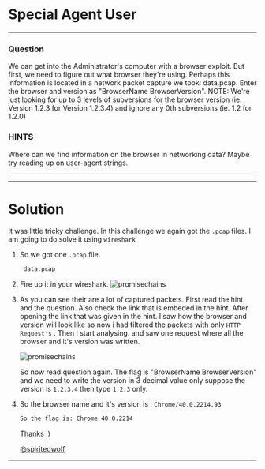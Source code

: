 # Special Agent User 
---
### Question

We can get into the Administrator's computer with a browser exploit. But first, we need to figure out what browser they're using. Perhaps this information is located in a network packet capture we took: data.pcap. Enter the browser and version as "BrowserName BrowserVersion". NOTE: We're just looking for up to 3 levels of subversions for the browser version (ie. Version 1.2.3 for Version 1.2.3.4) and ignore any 0th subversions (ie. 1.2 for 1.2.0)

### HINTS

Where can we find information on the browser in networking data? Maybe try reading up on user-agent strings.

---

---
# Solution

It was little tricky challenge. In this challenge we again got the ```.pcap``` files. I am going to do solve it using ```wireshark``` 

1. So we got one ```.pcap``` file.
    ```bash
     data.pcap
    ```
2. Fire up it in your wireshark.
    ![promisechains](https://github.com/iammrdollar/picoctf-2017-write-up/blob/master/Level%201/FORENSICS/Agent-first.png?raw=true "WireShark")

3. As you can see their are a lot of captured packets. First read the hint and the question. Also check the link that is embeded in the hint. 
After opening the link that was given in the hint. I saw how the browser and version will look like so now i had filtered the packets with only ```HTTP Request's``` . Then i start analysing. and saw one request where all the browser and it's version was written.

    ![promisechains](https://github.com/iammrdollar/picoctf-2017-write-up/blob/master/Level%201/FORENSICS/Level1-final.png?raw=true "Follow TCP Stream")
   
   So now read question again. The flag is "BrowserName BrowserVersion" and we need to write the version in 3 decimal value only suppose the version is ```1.2.3.4``` then type ```1.2.3``` only.  
   
4. So the browser name and it's version is : ```Chrome/40.0.2214.93```
   ```bash
   So the flag is: Chrome 40.0.2214
   ```
   Thanks :) 
   
   [@spiritedwolf](https://github.com/spiritedwolf)

---

